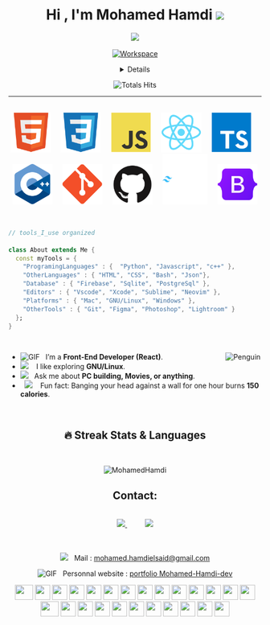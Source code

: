<div align="center" width="50">
  <h1 align="center">Hi , I'm Mohamed Hamdi <img src="https://media.giphy.com/media/hvRJCLFzcasrR4ia7z/giphy.gif" width="35"></h1>
<p align="center">
  <a href="https://github.com/jaypavasiya"><img src="https://readme-typing-svg.herokuapp.com?lines=Front+End+Developer;JavaScript%20|%20React%20Enthusiast;Always%20learning%20new%20things&amp;center=true&amp;width=500&amp;height=50"></a>
</p>

[<img src="https://github.com/SP-XD/SP-XD/blob/main/images/dev-working_rounded.gif?raw=true" href="https://github.com/sp-xd" alt="Workspace"  width="40%"/>](https://app.lottiefiles.com/animation/d37beb30-6af4-4c1c-9b39-f7af150dd94f)

<details>
Mohamed😎😎😎😎😎😎😎😎😎😎

</details>

![Totals Hits](https://komarev.com/ghpvc/?username=SP-XD&style=flat&color=orange&label=PROFILE+VIEWS)

</div>

<hr></hr>
<br>
<div align="center">
  <img src="https://github.com/devicons/devicon/blob/master/icons/html5/html5-original.svg" alt="HTML" width="80"> 
  &nbsp; &nbsp; 
  <img src="https://github.com/devicons/devicon/blob/master/icons/css3/css3-original.svg" alt="CSS" width="80">
   &nbsp; &nbsp; 
  <img src="https://github.com/devicons/devicon/blob/master/icons/javascript/javascript-original.svg" alt="JavaScript" width="80">
   &nbsp; &nbsp; 
  <img src="https://github.com/devicons/devicon/blob/master/icons/react/react-original.svg" alt="React" width="80">
   &nbsp; &nbsp; 
  <img src="https://github.com/devicons/devicon/blob/master/icons/typescript/typescript-original.svg" alt="TypeScript" width="80">
   &nbsp; &nbsp; 
  <img src="https://github.com/devicons/devicon/blob/master/icons/cplusplus/cplusplus-original.svg" alt="C++" width="80">
   &nbsp; &nbsp; 
  <img src="https://github.com/devicons/devicon/blob/master/icons/git/git-original.svg" alt="Git" width="80">
   &nbsp; &nbsp; 
  <img src="https://github.com/devicons/devicon/blob/master/icons/github/github-original.svg" alt="GitHub" width="80">
   &nbsp; &nbsp; 
  <img src="https://github.com/devicons/devicon/blob/master/icons/tailwindcss/tailwindcss-original-wordmark.svg" alt="Tailwind CSS" width="90" height="100">
   &nbsp; &nbsp; 
  <img src="https://github.com/devicons/devicon/blob/master/icons/bootstrap/bootstrap-original.svg" alt="Bootstrap" width="80">

</div>
<p><br></p>



```dart
// tools_I_use organized

class About extends Me { 
  const myTools = {  
    "ProgramingLanguages" : {  "Python", "Javascript", "c++" },
    "OtherLanguages" : { "HTML", "CSS", "Bash", "Json"},
    "Database" : { "Firebase", "Sqlite", "PostgreSql" },
    "Editors" : { "Vscode", "Xcode", "Sublime", "Neovim" },
    "Platforms" : { "Mac", "GNU/Linux", "Windows" },
    "OtherTools" : { "Git", "Figma", "Photoshop", "Lightroom" }
  };
}
```

 &nbsp; &nbsp; 

- <img alt="GIF" src="https://github.com/SP-XD/SP-XD/blob/main/images/Developer.gif" width="25" /> &nbsp; I’m a **Front-End Developer (React)**. <img align="right" src="https://raw.githubusercontent.com/Tarikul-Islam-Anik/Animated-Fluent-Emojis/master/Emojis/Animals/Penguin.png" alt="Penguin" width="15%" /><br>
- <img src="https://github.com/SP-XD/SP-XD/blob/main/images/hyperkitty.gif?raw=true" width="20" />&nbsp;&nbsp;&nbsp; I like exploring **GNU/Linux**. <br>
- <img src="https://github.com/SP-XD/SP-XD/blob/main/images/message.gif?raw=true" width="25" />&nbsp;&nbsp; Ask me about **PC building, Movies, or anything**. <br>
- &nbsp;&nbsp;<img src="https://github.com/SP-XD/SP-XD/blob/main/images/lightning.gif?raw=true" width="12" />&nbsp;&nbsp;&nbsp;&nbsp;Fun fact: Banging your head against a wall for one hour burns **150 calories**.<br>

<div align="center" >
  &nbsp;&nbsp;
<h2 id="-streak-stats--languages">🔥 Streak Stats &amp; Languages</h2>
&nbsp;&nbsp;
<p align="center">
  <img src="https://github-readme-stats.vercel.app/api/top-langs/?username=jaypavasiya&amp;theme=algolia&amp;layout=compact" alt="MohamedHamdi">
</p>

<p></p>

<h2 align="center">Contact:</h2>
<br>

<div align="center">
  <a href="https://www.linkedin.com/in/mohamed-hamdi-accountofficial/">
    <img src="https://img.shields.io/badge/-LinkedIn-0a66c2?style=for-the-badge&amp;logo=linkedin&amp;logoColor=fff&amp;labelColor=282828">
    </a>
  </a>
  &nbsp;&nbsp;&nbsp;&nbsp;&nbsp;&nbsp;&nbsp;&nbsp;
  <a href="https://www.linkedin.com/in/mohamed-hamdi-accountofficial/">
    <img src="https://img.shields.io/badge/-Github-f0f6fc?style=for-the-badge&amp;logo=github&amp;logoColor=fff&amp;labelColor=282828">
  </a>

  <p><br><br>
    <img src="https://github.com/SP-XD/SP-XD/blob/main/images/message.gif?raw=true" width="25" />&nbsp;&nbsp; Mail : <a href="mailto:jeremy.cusinmermet@pm.me">mohamed.hamdielsaid@gmail.com</a>
  </p>
  <p><img alt="GIF" src="https://github.com/SP-XD/SP-XD/blob/main/images/Developer.gif" width="25" /> &nbsp; Personnal website : 
    <a href="https://react-portfolio-2ce53.web.app/">portfolio Mohamed-Hamdi-dev</a>
  </p>
</div>

<div align="center" >
      <img src="https://cultofthepartyparrot.com/parrots/fixparrot.gif" width="36" height="30">
    <img src="https://cultofthepartyparrot.com/parrots/hd/laptop_parrot.gif" width="30" height="30">
    <img src="https://cultofthepartyparrot.com/parrots/hd/spinningparrot.gif" width="30" height="30">
    <img src="https://cultofthepartyparrot.com/parrots/hd/levitationparrot.gif" width="30" height="30">
    <img src="https://cultofthepartyparrot.com/parrots/hd/meldparrot.gif" width="30" height="30">
    <img src="https://cultofthepartyparrot.com/parrots/slomoparrot.gif" width="30" height="30">
    <img src="https://cultofthepartyparrot.com/parrots/hd/moonwalkingparrot.gif" width="30" height="30">
    <img src="https://cultofthepartyparrot.com/parrots/hd/stableparrot.gif" width="30" height="30">
    <img src="https://cultofthepartyparrot.com/parrots/hd/scienceparrot.gif" width="30" height="30">
    <img src="https://cultofthepartyparrot.com/parrots/hd/pirateparrot.gif" width="30" height="30">
    <img src="https://cultofthepartyparrot.com/parrots/hd/footballparrot.gif" width="30" height="30">
    <img src="https://cultofthepartyparrot.com/parrots/hd/illuminatiparrot.gif" width="30" height="30">
    <img src="https://cultofthepartyparrot.com/parrots/hd/hypnoparrotdark.gif" width="30" height="30">
    <img src="https://cultofthepartyparrot.com/parrots/hd/mustacheparrot.gif" width="30" height="30">
    <img src="https://cultofthepartyparrot.com/parrots/fixparrot.gif" width="36" height="30">
    <img src="https://cultofthepartyparrot.com/parrots/hd/laptop_parrot.gif" width="30" height="30">
    <img src="https://cultofthepartyparrot.com/parrots/hd/spinningparrot.gif" width="30" height="30">
    <img src="https://cultofthepartyparrot.com/parrots/hd/levitationparrot.gif" width="30" height="30">
    <img src="https://cultofthepartyparrot.com/parrots/hd/meldparrot.gif" width="30" height="30">
    <img src="https://cultofthepartyparrot.com/parrots/slomoparrot.gif" width="30" height="30">
    <img src="https://cultofthepartyparrot.com/parrots/hd/moonwalkingparrot.gif" width="30" height="30">
    <img src="https://cultofthepartyparrot.com/parrots/hd/stableparrot.gif" width="30" height="30">
    <img src="https://cultofthepartyparrot.com/parrots/hd/scienceparrot.gif" width="30" height="30">
    <img src="https://cultofthepartyparrot.com/parrots/hd/pirateparrot.gif" width="30" height="30">
    <img src="https://cultofthepartyparrot.com/parrots/hd/footballparrot.gif" width="30" height="30">
   
</div>

